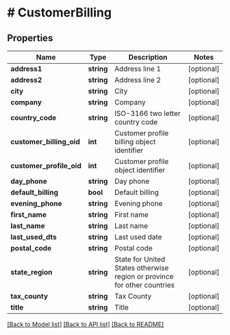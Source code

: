 # # CustomerBilling

## Properties

Name | Type | Description | Notes
------------ | ------------- | ------------- | -------------
**address1** | **string** | Address line 1 | [optional]
**address2** | **string** | Address line 2 | [optional]
**city** | **string** | City | [optional]
**company** | **string** | Company | [optional]
**country_code** | **string** | ISO-3166 two letter country code | [optional]
**customer_billing_oid** | **int** | Customer profile billing object identifier | [optional]
**customer_profile_oid** | **int** | Customer profile object identifier | [optional]
**day_phone** | **string** | Day phone | [optional]
**default_billing** | **bool** | Default billing | [optional]
**evening_phone** | **string** | Evening phone | [optional]
**first_name** | **string** | First name | [optional]
**last_name** | **string** | Last name | [optional]
**last_used_dts** | **string** | Last used date | [optional]
**postal_code** | **string** | Postal code | [optional]
**state_region** | **string** | State for United States otherwise region or province for other countries | [optional]
**tax_county** | **string** | Tax County | [optional]
**title** | **string** | Title | [optional]

[[Back to Model list]](../../README.md#models) [[Back to API list]](../../README.md#endpoints) [[Back to README]](../../README.md)
